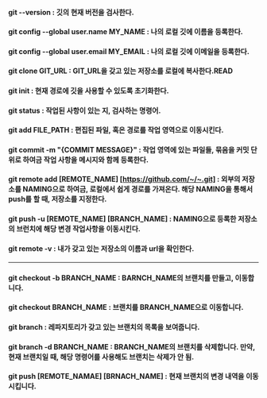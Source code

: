 #### git --version : 깃의 현재 버전을 검사한다.
#### git config --global user.name MY_NAME : 나의 로컬 깃에 이름을 등록한다.
#### git config --global user.email MY_EMAIL : 나의 로컬 깃에 이메일을 등록한다.
#### git clone GIT_URL : GIT_URL을 갖고 있는 저장소를 로컬에 복사한다.READ

#### git init : 현재 경로에 깃을 사용할 수 있도록 초기화한다.

#### git status : 작업된 사항이 있는 지, 검사하는 명령어.  

#### git add FILE_PATH : 편집된 파일, 혹은 경로를 작업 영역으로 이동시킨다.

#### git commit -m "{COMMIT MESSAGE}" : 작업 영역에 있는 파일들, 묶음을 커밋 단위로 하여금 작업 사항을 메시지와 함께 등록한다.

#### git remote add [REMOTE_NAME] [https://github.com/~/~.git] : 외부의 저장소를 NAMING으로 하여금, 로컬에서 쉽게 경로를 가져온다. 해당 NAMING을 통해서 push를 할 때, 저장소를 지정한다.

#### git push -u [REMOTE_NAME] [BRANCH_NAME] : NAMING으로 등록한 저장소의 브런치에 해당 변경 작업사항을 이동시킨다.

#### git remote -v : 내가 갖고 있는 저장소의 이름과 url을 확인한다.

-----------------------------------------------------

#### git checkout -b BRANCH_NAME : BARNCH_NAME의 브랜치를 만들고, 이동합니다.

#### git checkout BRANCH_NAME : 브랜치를 BRANCH_NAME으로 이동합니다.

#### git branch : 레파지토리가 갖고 있는 브랜치의 목록을 보여줍니다.

#### git branch -d BRANCH_NAME : BRANCH_NAME의 브랜치를 삭제합니다. 만약, 현재 브랜치일 때, 해당 명령어를 사용해도 브랜치는 삭제가 안 됨.

#### git push [REMOTE_NAMAE] [BRNACH_NAME] : 현재 브랜치의 변경 내역을 이동시킵니다.
